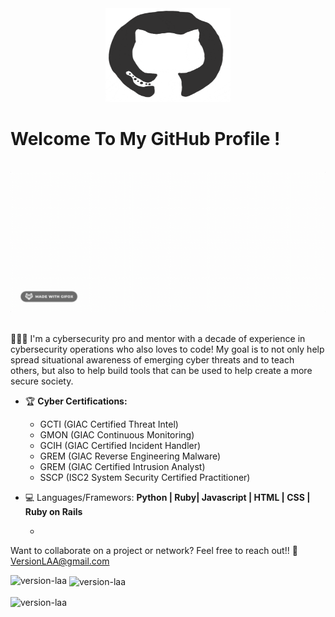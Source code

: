 <div align="center">
<img src="/giphy.png" alt="GitHub Logo" width="200" height="150" />
</div>

# Welcome To My GitHub Profile !

<br/>
<div align="center">
<img src="/name.gif" alt="LatoyaA Typer" />
</div>
<br/>

👩🏽‍💻 I'm a cybersecurity pro and mentor with a decade of experience in cybersecurity operations who also loves to code! My goal is to not only help spread situational awareness of emerging cyber threats and to teach others, but also to help build tools that can be used to help create a more secure society. 


- 🏆 **Cyber Certifications:**
  * GCTI (GIAC Certified Threat Intel)
  * GMON (GIAC Continuous Monitoring)
  * GCIH (GIAC Certified Incident Handler)
  * GREM (GIAC Reverse Engineering Malware)
  * GREM (GIAC Certified Intrusion Analyst)
  * SSCP (ISC2 System Security Certified Practitioner)

 - 💻 Languages/Framewors: **Python | Ruby| Javascript | HTML | CSS | Ruby on Rails**
   * [**CURRENTLY LEARNING**]: 💡


Want to collaborate on a project or network? Feel free to reach out!! 📧 VersionLAA@gmail.com

<p><img align="left" src="https://github-readme-stats.vercel.app/api/top-langs?username=version-laa&hide_progress=true&show_icons=true&locale=en&layout=compact" alt="version-laa" /></p>

<p>&nbsp;<img align="center" src="https://github-readme-stats.vercel.app/api?username=version-laa&show_icons=true&locale=en" alt="version-laa" /></p>

<p><img align="center" src="https://github-readme-streak-stats.herokuapp.com/?user=version-laa&" alt="version-laa" /></p>
